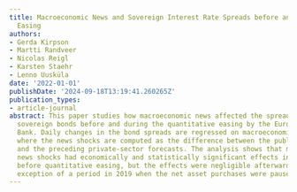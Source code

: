```yaml
---
title: Macroeconomic News and Sovereign Interest Rate Spreads before and during Quantitative
  Easing
authors:
- Gerda Kirpson
- Martti Randveer
- Nicolas Reigl
- Karsten Staehr
- Lenno Uusküla
date: '2022-01-01'
publishDate: '2024-09-18T13:19:41.260265Z'
publication_types:
- article-journal
abstract: This paper studies how macroeconomic news affected the spreads of Italian
  sovereign bonds before and during the quantitative easing by the European Central
  Bank. Daily changes in the bond spreads are regressed on macroeconomic news shocks,
  where the news shocks are computed as the difference between the published data
  and the preceding private-sector forecasts. The analysis shows that macroeconomic
  news shocks had economically and statistically significant effects in 2012--2014
  before quantitative easing, but the effects were negligible afterwards with a possible
  exception of a period in 2019 when the net asset purchases were paused.
---
```

